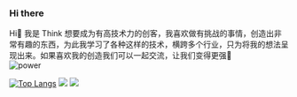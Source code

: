 ### Hi there 

  Hi👋 我是 Think 想要成为有高技术力的创客，我喜欢做有挑战的事情，创造出非常有趣的东西，为此我学习了各种这样的技术，横跨多个行业，只为将我的想法呈现出来。如果喜欢我的创造我们可以一起交流，让我们变得更强💪  
![power](https://github.com/ThinkCodeStudio/Markdown-Image/blob/master/power.jpg)

[![Top Langs](https://github-readme-stats.vercel.app/api/top-langs/?username=ThinkCodeStudio&layout=compact)](https://github.com/anuraghazra/github-readme-stats)
![](https://github-readme-stats.vercel.app/api?username=ThinkCodeStudio)
![](https://activity-graph.herokuapp.com/graph?username=ThinkCodeStudio)
